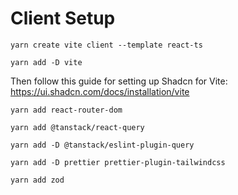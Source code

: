 # Client Setup

`yarn create vite client --template react-ts`

`yarn add -D vite`

Then follow this guide for setting up Shadcn for Vite: https://ui.shadcn.com/docs/installation/vite

`yarn add react-router-dom`

`yarn add @tanstack/react-query`

`yarn add -D @tanstack/eslint-plugin-query`

`yarn add -D prettier prettier-plugin-tailwindcss`

`yarn add zod`
